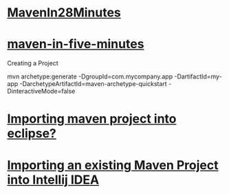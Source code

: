 # [MavenIn28Minutes](https://github.com/in28minutes/MavenIn28Minutes)


# [maven-in-five-minutes](http://maven.apache.org/guides/getting-started/maven-in-five-minutes.html)

Creating a Project

mvn archetype:generate -DgroupId=com.mycompany.app -DartifactId=my-app -DarchetypeArtifactId=maven-archetype-quickstart -DinteractiveMode=false



# [Importing maven project into eclipse?](https://stackoverflow.com/questions/2061094/importing-maven-project-into-eclipse)

# [Importing an existing Maven Project into Intellij IDEA ](https://www.lagomframework.com/documentation/1.4.x/java/IntellijMaven.html)